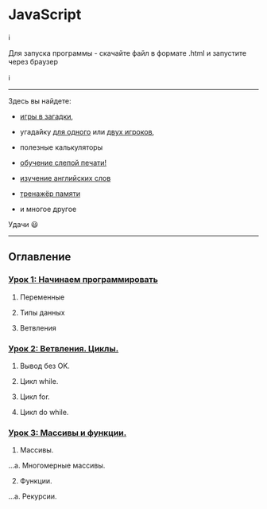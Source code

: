 # JavaScript


ℹ️

Для запуска программы - скачайте файл в формате .html и запустите через браузер

ℹ️

***

Здесь вы найдете:

- [игры в загадки](https://github.com/victoria-ulianova/JavaScript/blob/main/lesson_2/2.5%20puzzles.html),

- угадайку [для одного](https://github.com/victoria-ulianova/JavaScript/blob/main/lesson_2/2.6%20guess.html) или [двух игроков](https://github.com/victoria-ulianova/JavaScript/blob/main/lesson_2/2.7%20guess%202%20players.html),

- полезные калькуляторы

- [обучение слепой печати!](https://github.com/victoria-ulianova/JavaScript/blob/main/lesson_3/3.4%20learning%20to%20touch%20typing.html)

- [изучение английских слов](https://github.com/victoria-ulianova/JavaScript/blob/main/lesson_3/3.6%20function%2C%20english%2C%20learn%20words.html)

- [тренажёр памяти](https://github.com/victoria-ulianova/JavaScript/blob/main/lesson_3/3.8.2%20function%2C%20memory%20check.html)

- и многое другое

Удачи 😃


***

## Оглавление

### [Урок 1: Начинаем программировать](https://github.com/victoria-ulianova/JavaScript/tree/main/lesson_1)

1. Переменные

2. Типы данных

3. Ветвления

### [Урок 2: Ветвления. Циклы.](https://github.com/victoria-ulianova/JavaScript/tree/main/lesson_2)

1. Вывод без OK.
 
2. Цикл while.

3. Цикл for.
 
4. Цикл do while.

### [Урок 3: Массивы и функции.](https://github.com/victoria-ulianova/JavaScript/tree/main/lesson_3)

1. Массивы.
 
  ...a. Многомерные массивы.
  
2. Функции.
 
  ...a. Рекурсии.
